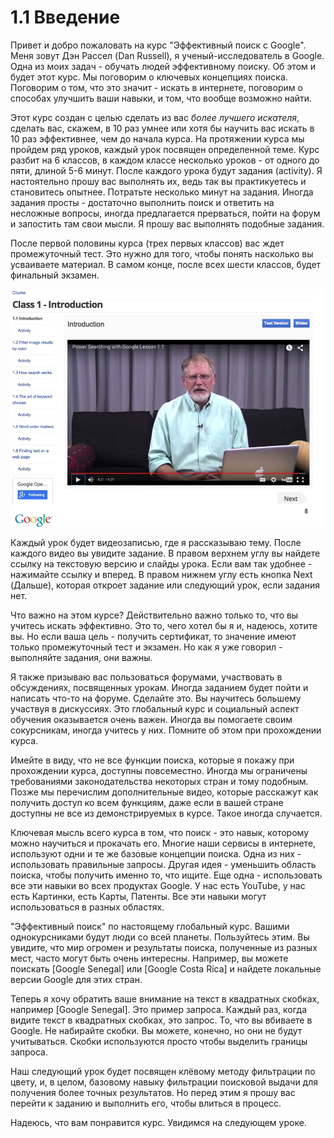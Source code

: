 # 1.1 Введение

Привет и добро пожаловать на курс "Эффективный поиск с Google". Меня зовут Дэн Рассел (Dan Russell), я ученый-исследователь в Google. Одна из моих задач - обучать людей эффективному поиску. Об этом и будет этот курс. Мы поговорим о ключевых концепциях поиска. Поговорим о том, что это значит - искать в интернете, поговорим о способах улучшить ваши навыки, и том, что вообще возможно найти.

Этот курс создан с целью сделать из вас *более лучшего искателя*, сделать вас, скажем, в 10 раз умнее или хотя бы научить вас искать в 10 раз эффективнее, чем до начала курса. На протяжении курса мы пройдем ряд уроков, каждый урок посвящен определенной теме. Курс разбит на 6 классов, в каждом классе несколько уроков - от одного до пяти, длиной 5-6 минут. После каждого урока будут задания (activity). Я настоятельно прошу вас выполнять их, ведь так вы практикуетесь и становитесь опытнее. Потратьте несколько минут на задания. Иногда задания просты - достаточно выполнить поиск и ответить на несложные вопросы, иногда предлагается прерваться, пойти на форум и запостить там свои мысли. Я прошу вас выполнять подобные задания.

После первой половины курса (трех первых классов) вас ждет промежуточный тест. Это нужно для того, чтобы понять насколько вы усваиваете материал. В самом конце, после всех шести классов, будет финальный экзамен.

![](../images/1_1_ui.png)

Каждый урок будет видеозаписью, где я рассказываю тему. После каждого видео вы увидите задание. В правом верхнем углу вы найдете ссылку на текстовую версию и слайды урока. Если вам так удобнее - нажимайте ссылку и вперед. В правом нижнем углу есть кнопка Next (Дальше), которая откроет задание или следующий урок, если задания нет.

Что важно на этом курсе? Действительно важно только то, что вы учитесь искать эффективно. Это то, чего хотел бы я и, надеюсь, хотите вы. Но если ваша цель - получить сертификат, то значение имеют только промежуточный тест и экзамен. Но как я уже говорил - выполняйте задания, они важны.

Я также призываю вас пользоваться форумами, участвовать в обсуждениях, посвященных урокам. Иногда заданием будет пойти и написать что-то на форуме. Сделайте это. Вы научитесь большему участвуя в дискуссиях. Это глобальный курс и социальный аспект обучения оказывается очень важен. Иногда вы помогаете своим сокурсникам, иногда учитесь у них. Помните об этом при прохождении курса.

Имейте в виду, что не все функции поиска, которые я покажу при прохождении курса, доступны повсеместно. Иногда мы ограничены требованиями законодательства некоторых стран и тому подобным. Позже мы перечислим дополнительные видео, которые расскажут как получить доступ ко всем функциям, даже если в вашей стране доступны не все из демонстрируемых в курсе. Такое иногда случается.

Ключевая мысль всего курса в том, что поиск - это навык, которому можно научиться и прокачать его. Многие наши сервисы в интернете, используют одни и те же базовые концепции поиска. Одна из них - использовать правильные запросы. Другая идея - уменьшить область поиска, чтобы получить именно то, что ищите. Еще одна - использовать все эти навыки во всех продуктах Google. У нас есть YouTube, у нас есть Картинки, есть Карты, Патенты. Все эти навыки могут использоваться в разных областях.

"Эффективный поиск" по настоящему глобальный курс. Вашими однокурсниками будут люди со всей планеты. Пользуйтесь этим. Вы увидите, что мир огромен и результаты поиска, полученные из разных мест, часто могут быть очень интересны. Например, вы можете поискать [Google Senegal] или [Google Costa Rica] и найдете локальные версии Google для этих стран.

Теперь я хочу обратить ваше внимание на текст в квадратных скобках, например [Google Senegal]. Это пример запроса. Каждый раз, когда видите текст в квадратных скобках, это запрос. То, что вы вбиваете в Google. Не набирайте скобки. Вы можете, конечно, но они не будут учитываться. Скобки используются просто чтобы выделить границы запроса.

Наш следующий урок будет посвящен клёвому методу фильтрации по цвету, и, в целом, базовому навыку фильтрации поисковой выдачи для получения более точных результатов. Но перед этим я прошу вас перейти к заданию и выполнить его, чтобы влиться в процесс.

Надеюсь, что вам понравится курс. Увидимся на следующем уроке.
